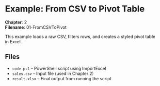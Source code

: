 # Example: From CSV to Pivot Table

**Chapter**: 2  
**Filename**: 01-FromCSVToPivot

This example loads a raw CSV, filters rows, and creates a styled pivot table in Excel.

## Files
- `code.ps1` – PowerShell script using ImportExcel
- `sales.csv` – Input file (used in Chapter 2)
- `result.xlsx` – Final output from running the script
